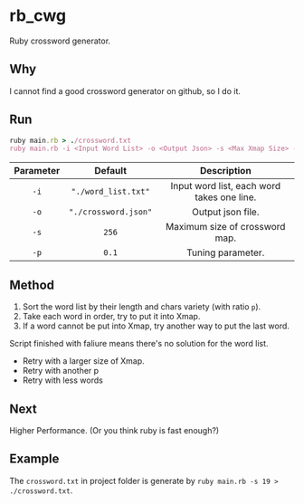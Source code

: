 # rb_cwg
Ruby crossword generator.

## Why
I cannot find a good crossword generator on github, so I do it.

## Run
```ruby
ruby main.rb > ./crossword.txt
ruby main.rb -i <Input Word List> -o <Output Json> -s <Max Xmap Size> -p <Tuning Parameter> 
```

| Parameter | Default | Description |
|:---------:|:-------:|:-----------:|
|`-i`|`"./word_list.txt"`|Input word list, each word takes one line.|
|`-o`|`"./crossword.json"`|Output json file.|
|`-s`|`256`|Maximum size of crossword map.|
|`-p`|`0.1`|Tuning parameter.|

## Method
1. Sort the word list by their length and chars variety (with ratio `p`).
2. Take each word in order, try to put it into Xmap.
3. If a word cannot be put into Xmap, try another way to put the last word.

Script finished with faliure means there's no solution for the word list. 
- Retry with a larger size of Xmap.
- Retry with another p
- Retry with less words

## Next
Higher Performance. (Or you think ruby is fast enough?)

## Example
The `crossword.txt` in project folder is generate by `ruby main.rb -s 19 > ./crossword.txt`.